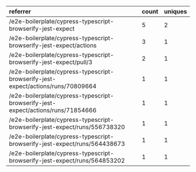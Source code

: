 | referrer                                                                         | count | uniques |
| :------------------------------------------------------------------------------- | :---- | :------ |
| /e2e-boilerplate/cypress-typescript-browserify-jest-expect                       | 5     | 2       |
| /e2e-boilerplate/cypress-typescript-browserify-jest-expect/actions               | 3     | 1       |
| /e2e-boilerplate/cypress-typescript-browserify-jest-expect/pull/3                | 2     | 1       |
| /e2e-boilerplate/cypress-typescript-browserify-jest-expect/actions/runs/70809664 | 1     | 1       |
| /e2e-boilerplate/cypress-typescript-browserify-jest-expect/actions/runs/71854666 | 1     | 1       |
| /e2e-boilerplate/cypress-typescript-browserify-jest-expect/runs/556738320        | 1     | 1       |
| /e2e-boilerplate/cypress-typescript-browserify-jest-expect/runs/564438673        | 1     | 1       |
| /e2e-boilerplate/cypress-typescript-browserify-jest-expect/runs/564853202        | 1     | 1       |